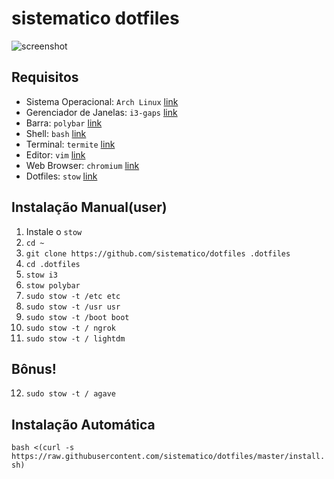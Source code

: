 # sistematico dotfiles

![screenshot](https://raw.githubusercontent.com/sistematico/dotfiles/master/screenshot.jpg)

## Requisitos

- Sistema Operacional: `Arch Linux` [link](https://www.archlinux.org)
- Gerenciador de Janelas: `i3-gaps` [link](https://github.com/Airblader/i3)
- Barra: `polybar` [link](https://github.com/jaagr/polybar)
- Shell: `bash` [link](https://www.gnu.org/software/bash/)
- Terminal: `termite` [link](https://github.com/thestinger/termite)
- Editor: `vim` [link](https://www.vim.org/)
- Web Browser: `chromium` [link](http://www.chromium.org/Home)
- Dotfiles: `stow` [link](https://www.gnu.org/software/stow/)

## Instalação Manual(user)

1. Instale o `stow`
2. `cd ~`
3. `git clone https://github.com/sistematico/dotfiles .dotfiles`
4. `cd .dotfiles`
5. `stow i3`
6. `stow polybar`
7. `sudo stow -t /etc etc`
8. `sudo stow -t /usr usr`
9. `sudo stow -t /boot boot`
10. `sudo stow -t / ngrok`
11. `sudo stow -t / lightdm`

## Bônus!

12. `sudo stow -t / agave`

## Instalação Automática

`bash <(curl -s https://raw.githubusercontent.com/sistematico/dotfiles/master/install.sh)`
